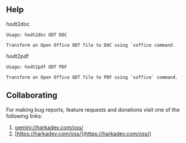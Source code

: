 ## Help

hodt2doc

    Usage: hodt2doc ODT DOC
    
    Transform an Open Office ODT file to DOC using `soffice command.

hodt2pdf

    Usage: hodt2pdf ODT PDF
    
    Transform an Open Office ODT file to PDF using `soffice` command.

## Collaborating

For making bug reports, feature requests and donations visit one of the
following links:

1. [gemini://harkadev.com/oss/](gemini://harkadev.com/oss/)
2. [https://harkadev.com/oss/](https://harkadev.com/oss/)

